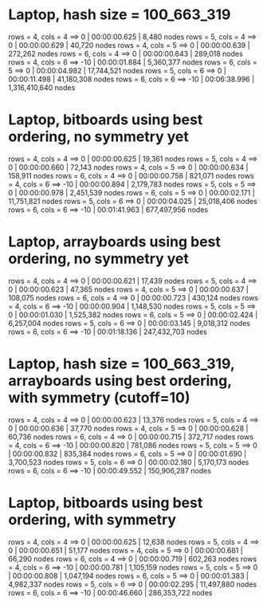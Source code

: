 # Laptop, hash size = 100_663_319

rows = 4, cols = 4 ==>   0 | 00:00:00.625 |                8,480 nodes
rows = 5, cols = 4 ==>   0 | 00:00:00.629 |               40,720 nodes
rows = 4, cols = 5 ==>   0 | 00:00:00.639 |              272,262 nodes
rows = 6, cols = 4 ==>   0 | 00:00:00.643 |              289,018 nodes
rows = 4, cols = 6 ==> -10 | 00:00:01.884 |            5,360,377 nodes
rows = 6, cols = 5 ==>   0 | 00:00:04.982 |           17,744,521 nodes
rows = 5, cols = 6 ==>   0 | 00:00:11.498 |           41,180,308 nodes
rows = 6, cols = 6 ==> -10 | 00:06:38.996 |        1,316,410,640 nodes

# Laptop, bitboards using best ordering, no symmetry yet

rows = 4, cols = 4 ==>   0 | 00:00:00.625 |               19,361 nodes
rows = 5, cols = 4 ==>   0 | 00:00:00.660 |               72,143 nodes
rows = 4, cols = 5 ==>   0 | 00:00:00.634 |              158,911 nodes
rows = 6, cols = 4 ==>   0 | 00:00:00.758 |              821,071 nodes
rows = 4, cols = 6 ==> -10 | 00:00:00.894 |            2,179,783 nodes
rows = 5, cols = 5 ==>   0 | 00:00:00.978 |            2,451,539 nodes
rows = 6, cols = 5 ==>   0 | 00:00:02.171 |           11,751,821 nodes
rows = 5, cols = 6 ==>   0 | 00:00:04.025 |           25,018,406 nodes
rows = 6, cols = 6 ==> -10 | 00:01:41.963 |          677,497,956 nodes

# Laptop, arrayboards using best ordering, no symmetry yet

rows = 4, cols = 4 ==>   0 | 00:00:00.621 |               17,439 nodes
rows = 5, cols = 4 ==>   0 | 00:00:00.623 |               47,365 nodes
rows = 4, cols = 5 ==>   0 | 00:00:00.637 |              108,075 nodes
rows = 6, cols = 4 ==>   0 | 00:00:00.723 |              430,124 nodes
rows = 4, cols = 6 ==> -10 | 00:00:00.904 |            1,148,530 nodes
rows = 5, cols = 5 ==>   0 | 00:00:01.030 |            1,525,382 nodes
rows = 6, cols = 5 ==>   0 | 00:00:02.424 |            6,257,004 nodes
rows = 5, cols = 6 ==>   0 | 00:00:03.145 |            9,018,312 nodes
rows = 6, cols = 6 ==> -10 | 00:01:18.136 |          247,432,703 nodes

# Laptop, hash size = 100_663_319, arrayboards using best ordering, with symmetry (cutoff=10)

rows = 4, cols = 4 ==>   0 | 00:00:00.623 |               13,376 nodes
rows = 5, cols = 4 ==>   0 | 00:00:00.636 |               37,770 nodes
rows = 4, cols = 5 ==>   0 | 00:00:00.628 |               60,736 nodes
rows = 6, cols = 4 ==>   0 | 00:00:00.715 |              372,717 nodes
rows = 4, cols = 6 ==> -10 | 00:00:00.820 |              781,086 nodes
rows = 5, cols = 5 ==>   0 | 00:00:00.832 |              835,384 nodes
rows = 6, cols = 5 ==>   0 | 00:00:01.690 |            3,700,523 nodes
rows = 5, cols = 6 ==>   0 | 00:00:02.180 |            5,170,173 nodes
rows = 6, cols = 6 ==> -10 | 00:00:49.552 |          150,906,287 nodes

# Laptop, bitboards using best ordering, with symmetry

rows = 4, cols = 4 ==>   0 | 00:00:00.625 |               12,638 nodes
rows = 5, cols = 4 ==>   0 | 00:00:00.651 |               51,177 nodes
rows = 4, cols = 5 ==>   0 | 00:00:00.681 |               66,290 nodes
rows = 6, cols = 4 ==>   0 | 00:00:00.719 |              602,263 nodes
rows = 4, cols = 6 ==> -10 | 00:00:00.781 |            1,105,159 nodes
rows = 5, cols = 5 ==>   0 | 00:00:00.808 |            1,047,194 nodes
rows = 6, cols = 5 ==>   0 | 00:00:01.383 |            4,982,337 nodes
rows = 5, cols = 6 ==>   0 | 00:00:02.295 |           11,497,880 nodes
rows = 6, cols = 6 ==> -10 | 00:00:46.660 |          286,353,722 nodes
